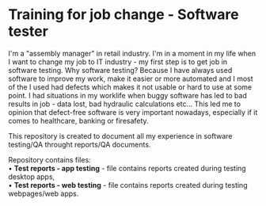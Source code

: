 # Training for job change - Software tester

I'm a "assembly manager" in retail industry. I'm in a moment in my life when I want to change my job to IT industry - my first step is to get job in software testing.
Why software testing? Because I have always used software to improve my work, make it easier or more automated and I most of the I used had defects which makes it not usable or hard to use at some point. I had situations in my worklife when buggy software has led to bad results in job - data lost, bad hydraulic calculations etc... 
This led me to opinion that defect-free software is very important nowadays, especially if it comes to healthcare, banking or firesafety.

This repository is created to document all my experience in software testing/QA throught reports/QA documents. 

Repository contains files:<br>
• <b>Test reports - app testing</b> - file contains reports created during testing desktop apps,<br>
• <b>Test reports - web testing</b> - file contains reports created during testing webpages/web apps.

